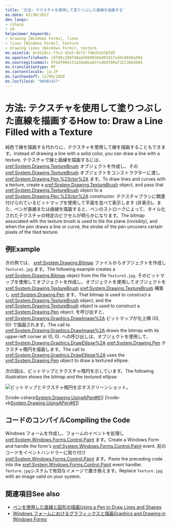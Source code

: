 ```yaml
---
title: '方法: テクスチャを使用して塗りつぶした直線を描画する'
ms.date: 03/30/2017
dev_langs:
- csharp
- vb
helpviewer_keywords:
- drawing [Windows Forms], lines
- lines [Windows Forms], texture
- drawing lines [Windows Forms], texture
ms.assetid: dc9118cc-f3c2-42e5-8173-f46d41d18fd5
ms.openlocfilehash: c0f90c298f48aeb96893bb09241faddc08d8a49d
ms.sourcegitcommit: 9f6df084c53a3da0ea657ed0d708a72213683084
ms.translationtype: MT
ms.contentlocale: ja-JP
ms.lasthandoff: 12/09/2020
ms.locfileid: "96981427"
---
```

# <a name="how-to-draw-a-line-filled-with-a-texture"></a><span data-ttu-id="cecaa-102">方法: テクスチャを使用して塗りつぶした直線を描画する</span><span class="sxs-lookup"><span data-stu-id="cecaa-102">How to: Draw a Line Filled with a Texture</span></span>
<span data-ttu-id="cecaa-103">純色で線を描画する代わりに、テクスチャを使用して線を描画することもできます。</span><span class="sxs-lookup"><span data-stu-id="cecaa-103">Instead of drawing a line with a solid color, you can draw a line with a texture.</span></span> <span data-ttu-id="cecaa-104">テクスチャで線と曲線を描画するには、 <xref:System.Drawing.TextureBrush> オブジェクトを作成し、その <xref:System.Drawing.TextureBrush> オブジェクトをコンストラクターに渡し <xref:System.Drawing.Pen.%23ctor%2A> ます。</span><span class="sxs-lookup"><span data-stu-id="cecaa-104">To draw lines and curves with a texture, create a <xref:System.Drawing.TextureBrush> object, and pass that <xref:System.Drawing.TextureBrush> object to a <xref:System.Drawing.Pen.%23ctor%2A> constructor.</span></span> <span data-ttu-id="cecaa-105">テクスチャブラシに関連付けられているビットマップを使用して平面を並べて表示します (非表示)。また、ペンが直線または曲線を描画すると、ペンのストロークによって、タイル化されたテクスチャの特定のピクセルが明らかになります。</span><span class="sxs-lookup"><span data-stu-id="cecaa-105">The bitmap associated with the texture brush is used to tile the plane (invisibly), and when the pen draws a line or curve, the stroke of the pen uncovers certain pixels of the tiled texture.</span></span>  
  
## <a name="example"></a><span data-ttu-id="cecaa-106">例</span><span class="sxs-lookup"><span data-stu-id="cecaa-106">Example</span></span>  
 <span data-ttu-id="cecaa-107">次の例では、 <xref:System.Drawing.Bitmap> ファイルからオブジェクトを作成し `Texture1.jpg` ます。</span><span class="sxs-lookup"><span data-stu-id="cecaa-107">The following example creates a <xref:System.Drawing.Bitmap> object from the file `Texture1.jpg`.</span></span> <span data-ttu-id="cecaa-108">そのビットマップを使用してオブジェクトを作成し、オブジェクトを使用してオブジェクトを <xref:System.Drawing.TextureBrush> <xref:System.Drawing.TextureBrush> 構築し <xref:System.Drawing.Pen> ます。</span><span class="sxs-lookup"><span data-stu-id="cecaa-108">That bitmap is used to construct a <xref:System.Drawing.TextureBrush> object, and the <xref:System.Drawing.TextureBrush> object is used to construct a <xref:System.Drawing.Pen> object.</span></span> <span data-ttu-id="cecaa-109">を呼び出すと、 <xref:System.Drawing.Graphics.DrawImage%2A> ビットマップが左上隅 ((0, 0)) で描画されます。</span><span class="sxs-lookup"><span data-stu-id="cecaa-109">The call to <xref:System.Drawing.Graphics.DrawImage%2A> draws the bitmap with its upper-left corner at (0, 0).</span></span> <span data-ttu-id="cecaa-110">への呼び出しは、オブジェクトを使用して、 <xref:System.Drawing.Graphics.DrawEllipse%2A> <xref:System.Drawing.Pen> テクスチャ楕円を描画します。</span><span class="sxs-lookup"><span data-stu-id="cecaa-110">The call to <xref:System.Drawing.Graphics.DrawEllipse%2A> uses the <xref:System.Drawing.Pen> object to draw a textured ellipse.</span></span>  
  
 <span data-ttu-id="cecaa-111">次の図は、ビットマップとテクスチャ楕円を示しています。</span><span class="sxs-lookup"><span data-stu-id="cecaa-111">The following illustration shows the bitmap and the textured ellipse:</span></span>  
  
 ![ビットマップとテクスチャ楕円を示すスクリーンショット。](./media/how-to-draw-a-line-filled-with-a-texture/bitmap-textured-ellipse.png)  
  
 [!code-csharp[System.Drawing.UsingAPen#61](~/samples/snippets/csharp/VS_Snippets_Winforms/System.Drawing.UsingAPen/CS/Class1.cs#61)]
 [!code-vb[System.Drawing.UsingAPen#61](~/samples/snippets/visualbasic/VS_Snippets_Winforms/System.Drawing.UsingAPen/VB/Class1.vb#61)]  
  
## <a name="compiling-the-code"></a><span data-ttu-id="cecaa-113">コードのコンパイル</span><span class="sxs-lookup"><span data-stu-id="cecaa-113">Compiling the Code</span></span>  
 <span data-ttu-id="cecaa-114">Windows フォームを作成し、フォームのイベントを処理し <xref:System.Windows.Forms.Control.Paint> ます。</span><span class="sxs-lookup"><span data-stu-id="cecaa-114">Create a Windows Form and handle the form's <xref:System.Windows.Forms.Control.Paint> event.</span></span> <span data-ttu-id="cecaa-115">前のコードをイベントハンドラーに貼り付け <xref:System.Windows.Forms.Control.Paint> ます。</span><span class="sxs-lookup"><span data-stu-id="cecaa-115">Paste the preceding code into the <xref:System.Windows.Forms.Control.Paint> event handler.</span></span> <span data-ttu-id="cecaa-116">`Texture.jpg`システムで有効なイメージで置き換えます。</span><span class="sxs-lookup"><span data-stu-id="cecaa-116">Replace `Texture.jpg` with an image valid on your system.</span></span>  
  
## <a name="see-also"></a><span data-ttu-id="cecaa-117">関連項目</span><span class="sxs-lookup"><span data-stu-id="cecaa-117">See also</span></span>

- [<span data-ttu-id="cecaa-118">ペンを使用した直線と図形の描画</span><span class="sxs-lookup"><span data-stu-id="cecaa-118">Using a Pen to Draw Lines and Shapes</span></span>](using-a-pen-to-draw-lines-and-shapes.md)
- [<span data-ttu-id="cecaa-119">Windows フォームにおけるグラフィックスと描画</span><span class="sxs-lookup"><span data-stu-id="cecaa-119">Graphics and Drawing in Windows Forms</span></span>](graphics-and-drawing-in-windows-forms.md)
